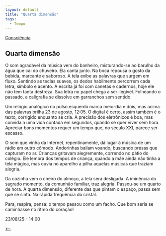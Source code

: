 ```yaml
---
layout: default
title: "Quarta dimensão"
tags:
  - Tempo
--- 
```




[Consciência](./)

## Quarta dimensão

O som agradável da música vem do banheiro, misturando-se ao barulho da água que cai do chuveiro. Ela canta junto. Na boca repousa o gosto da bebida, marcante e saboroso. A tela exibe as palavras que surgem em fluxo. Sentindo as teclas suaves, os dedos habilmente percorrem cada letra, símbolo e acento. A escrita já foi com canetas e cadernos, hoje ele não tem tanta destreza. Sua letra no papel chega a ser ilegível. Folheando o passado, a caligrafia se dissolve em garranchos sem sentido.

Um relógio analógico no pulso esquerdo marca meio-dia e dois, mas acima das palavras brilha 23 de agosto, 12:05. O digital é certo, assim também é o texto, corrigido enquanto se cria. A precisão dos eletrônicos é boa, mas convida a uma vida contada em segundos, quando se quer viver sem hora. Apreciar bons momentos requer um tempo que, no século XXI, parece ser escasso.

O som que vinha da Internet, repentinamente, dá lugar à música de um rádio em outro cômodo. Andorinhas bailam voando, buscando presas que capturam no ar. Crianças gritavam alegremente, correndo no pátio do colégio. Ele lembra dos tempos de criança, quando a mãe ainda não tinha a tela mágica, mas ouvia no aparelho a pilha aquelas músicas que traziam alegria.

Da cozinha vem o cheiro do almoço, a tela será desligada. A iminência do sagrado momento, da comunhão familiar, traz alegria. Passou-se um quarto de hora. A quarta dimensão, diferente das que pintam o espaço, passa sem que se sinta. Na rápida frequência do cristal.

Para, respira, pensa: o tempo passou como um facho. Que bom seria se caminhasse no ritmo do coração!

23/08/25 - 14:00

[<--](./)